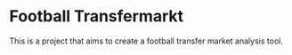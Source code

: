 # Football Transfermarkt

This is a project that aims to create a football transfer market analysis tool.
